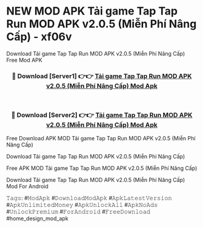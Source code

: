 # NEW MOD APK Tải game Tap Tap Run MOD APK v2.0.5 (Miễn Phí Nâng Cấp) - xf06v
Download Tải game Tap Tap Run MOD APK v2.0.5 (Miễn Phí Nâng Cấp) Free Mod APK

<div align="center">
<h3>🔴 Download [Server1] 👉👉 <a href="https://apk-comot.site?title=Tải_game_Tap_Tap_Run_MOD_APK_v2.0.5_(Miễn_Phí_Nâng_Cấp)">Tải game Tap Tap Run MOD APK v2.0.5 (Miễn Phí Nâng Cấp) Mod Apk</a></h3><br>

<h3>🔴 Download [Server2] 👉👉 <a href="https://apk-comot.site?title=Tải_game_Tap_Tap_Run_MOD_APK_v2.0.5_(Miễn_Phí_Nâng_Cấp)">Tải game Tap Tap Run MOD APK v2.0.5 (Miễn Phí Nâng Cấp) Mod Apk</a></h3>
</div>


Free Download APK MOD Tải game Tap Tap Run MOD APK v2.0.5 (Miễn Phí Nâng Cấp)

Download Tải game Tap Tap Run MOD APK v2.0.5 (Miễn Phí Nâng Cấp) 

Free APK MOD Tải game Tap Tap Run MOD APK v2.0.5 (Miễn Phí Nâng Cấp) 

Download Tải game Tap Tap Run MOD APK v2.0.5 (Miễn Phí Nâng Cấp) Mod For Android

𝚃𝚊𝚐𝚜: #𝙼𝚘𝚍𝙰𝚙𝚔 #𝙳𝚘𝚠𝚗𝚕𝚘𝚊𝚍𝙼𝚘𝚍𝙰𝚙𝚔 #𝙰𝚙𝚔𝙻𝚊𝚝𝚎𝚜𝚝𝚅𝚎𝚛𝚜𝚒𝚘𝚗 #𝙰𝚙𝚔𝚄𝚗𝚕𝚒𝚖𝚒𝚝𝚎𝚍𝙼𝚘𝚗𝚎𝚢 #𝙰𝚙𝚔𝚄𝚗𝚕𝚘𝚌𝚔𝙰𝚕𝚕 #𝙰𝚙𝚔𝙽𝚘𝙰𝚍𝚜 #𝚄𝚗𝚕𝚘𝚌𝚔𝙿𝚛𝚎𝚖𝚒𝚞𝚖 #𝙵𝚘𝚛𝙰𝚗𝚍𝚛𝚘𝚒𝚍 #𝙵𝚛𝚎𝚎𝙳𝚘𝚠𝚗𝚕𝚘𝚊𝚍 #home_design_mod_apk